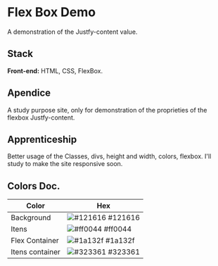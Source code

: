 
# Flex Box Demo

A demonstration of the Justfy-content value.


## Stack

**Front-end:** HTML, CSS, FlexBox.


## Apendice

A study purpose site, only for demonstration of the proprieties of the flexbox Justfy-content. 


## Apprenticeship

Better usage of the Classes, divs, height and width, colors, flexbox. I'll study to make the site responsive soon.
## Colors Doc.

| Color              | Hex                                              |
| ----------------- | ---------------------------------------------------------------- |
| Background     | ![#121616](https://via.placeholder.com/10/121616?text=+) #121616 |
| Itens     | ![#ff0044](https://via.placeholder.com/10/ff0044?text=+) #ff0044 |
| Flex Container    | ![#1a132f](https://via.placeholder.com/10/1a132f?text=+) #1a132f |
| Itens container    | ![#323361](https://via.placeholder.com/10/323361?text=+) #323361 |

